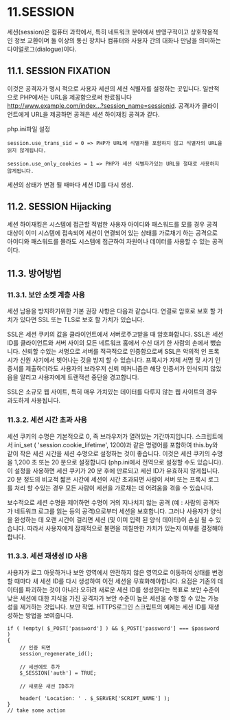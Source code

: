 # 11.SESSION
세션(session)은 컴퓨터 과학에서, 특히 네트워크 분야에서 반영구적이고 상호작용적인 정보 교환이며 둘 이상의 통신 장치나 컴퓨터와 사용자 간의 대화나 만남을 의미하는 다이얼로그(dialogue)이다.
## 11.1. SESSION FIXATION
이것은 공격자가 명시 적으로 사용자 세션의 세션 식별자를 설정하는 곳입니다. 일반적으로 PHP에서는 URL을 제공함으로써 완료됩니다 http://www.example.com/index...?session_name=sessionid. 공격자가 클라이언트에게 URL을 제공하면 공격은 세션 하이재킹 공격과 같다.

php.ini파일 설정
```
session.use_trans_sid = 0 => PHP가 URL에 식별자를 포함하지 않고 식별자의 URL을 읽지 않게됩니다.

session.use_only_cookies = 1 => PHP가 세션 식별자가있는 URL을 절대로 사용하지 않게됩니다.
```
세션의 상태가 변경 될 때마다 세션 ID를 다시 생성. 

## 11.2. SESSION Hijacking
세션 하이재킹은 시스템에 접근할 적법한 사용자 아이디와 패스워드를 모를 경우 공격 대상이 이미 시스템에 접속되어 세션이 연결되어 있는 상태를 가로채기 하는 공격으로 아이디와 패스워드를 몰라도 시스템에 접근하여 자원이나 데이터를 사용할 수 있는 공격이다.


## 11.3. 방어방법
### 11.3.1. 보안 소켓 계층 사용
세션 남용을 방지하기위한 기본 권장 사항은 다음과 같습니다. 연결로 암호로 보호 할 가치가 있다면 SSL 또는 TLS로 보호 할 가치가 있습니다.

SSL은 세션 쿠키의 값을 클라이언트에서 서버로주고받을 때 암호화합니다. SSL은 세션 ID를 클라이언트와 서버 사이의 모든 네트워크 홉에서 수신 대기 한 사람의 손에서 뺐습니다. 신뢰할 수있는 서명으로 서버를 적극적으로 인증함으로써 SSL은 악의적 인 프록시가 신원 사기에서 벗어나는 것을 방지 할 수 있습니다. 프록시가 자체 서명 및 사기 인증서를 제출하더라도 사용자의 브라우저 신뢰 메커니즘은 해당 인증서가 인식되지 않았 음을 알리고 사용자에게 트랜잭션 중단을 경고합니다.

SSL은 소규모 웹 사이트, 특히 매우 가치있는 데이터를 다루지 않는 웹 사이트의 경우 과도하게 사용됩니다.


### 11.3.2. 세션 시간 초과 사용
세션 쿠키의 수명은 기본적으로 0, 즉 브라우저가 열려있는 기간까지입니다. 스크립트에서 ini_set ( 'session.cookie_lifetime', 1200)과 같은 명령어를 포함하여 this.by와 같이 작은 세션 시간을 세션 수명으로 설정하는 것이 좋습니다. 이것은 세션 쿠키의 수명을 1,200 초 또는 20 분으로 설정합니다 (php.ini에서 전역으로 설정할 수도 있습니다). 이 설정을 사용하면 세션 쿠키가 20 분 후에 만료되고 세션 ID가 유효하지 않게됩니다. 20 분 정도의 비교적 짧은 시간에 세션이 시간 초과되면 사람이 서버 또는 프록시 로그를 처리 할 수있는 경우 모든 사람이 세션을 가로채는 데 어려움을 겪을 수 있습니다.

보수적으로 세션 수명을 제어하면 수명이 거의 지나치지 않는 공격 (예 : 사람의 공격자가 네트워크 로그를 읽는 등의 공격)으로부터 세션을 보호합니다. 그러나 사용자가 양식을 완성하는 데 오랜 시간이 걸리면 세션 (및 이미 입력 된 양식 데이터)이 손실 될 수 있습니다. 따라서 사용자에게 잠재적으로 불편을 끼칠만한 가치가 있는지 여부를 결정해야합니다.

### 11.3.3. 세션 재생성 ID 사용
사용자가 로그 아웃하거나 보안 영역에서 안전하지 않은 영역으로 이동하여 상태를 변경할 때마다 새 세션 ID를 다시 생성하여 이전 세션을 무효화해야합니다. 요점은 기존의 데이터를 파괴하는 것이 아니라 오히려 새로운 세션 ID를 생성한다는 목표로 보안 수준이 낮은 세션에 대한 지식을 가진 공격자가 보안 수준이 높은 세션을 수행 할 수 있는 가능성을 제거하는 것입니다. 보안 작업. HTTPS로그인 스크립트의 예제는 세션 ID를 재생성하는 방법을 보여줍니다.
```
if ( !empty( $_POST['password'] ) && $_POST['password'] === $password ) 		
{		
    // 인증 되면 
    session_regenerate_id();

    // 세션에도 추가
    $_SESSION['auth'] = TRUE;

    // 새로운 새션 ID추가

    header( 'Location: ' . $_SERVER['SCRIPT_NAME'] );
}					
// take some action
```
